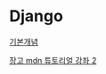 # Django

[기본개념](Django%20f54d8f09c4ba49d285162284e1afb7cb/%E1%84%80%E1%85%B5%E1%84%87%E1%85%A9%E1%86%AB%E1%84%80%E1%85%A2%E1%84%82%E1%85%A7%E1%86%B7%20e9cab5c480e0476bb98c0f060a4f99ff.md)

[장고 mdn 튜토리얼 강좌 2](Django%20f54d8f09c4ba49d285162284e1afb7cb/%E1%84%8C%E1%85%A1%E1%86%BC%E1%84%80%E1%85%A9%20mdn%20%E1%84%90%E1%85%B2%E1%84%90%E1%85%A9%E1%84%85%E1%85%B5%E1%84%8B%E1%85%A5%E1%86%AF%20%E1%84%80%E1%85%A1%E1%86%BC%E1%84%8C%E1%85%AA%202%203a37c405fad94b7ba336c2625b1df6e8.md)
